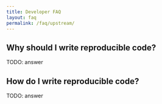 ```yaml
---
title: Developer FAQ
layout: faq
permalink: /faq/upstream/ 
---
```


## Why should I write reproducible code?

TODO: answer

## How do I write reproducible code?

TODO: answer
